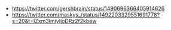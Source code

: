 - https://twitter.com/gershbrain/status/1490696366405914626
- https://twitter.com/maskys_/status/1492203329551691778?s=20&t=IZxm3ImiyIjoDRz2f2kbew